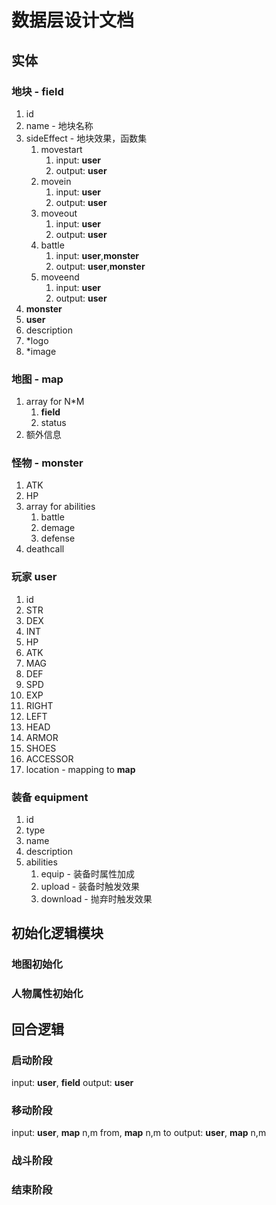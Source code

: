 # 数据层设计文档

## 实体

### 地块 - **field**

1. id
2. name - 地块名称
3. sideEffect - 地块效果，函数集
   1. movestart
      1. input: **user**
      2. output: **user**
   2. movein
      1. input: **user**
      2. output: **user**
   3. moveout
      1. input: **user**
      2. output: **user**
   4. battle
      1. input: **user**,**monster**
      2. output: **user**,**monster**
   5. moveend
      1. input: **user**
      2. output: **user**
4. **monster**
5. **user**
6. description
7. \*logo
8. \*image

### 地图 - **map**

1. array for N\*M
   1. **field**
   2. status
2. 额外信息

### 怪物 - **monster**

1. ATK
2. HP
3. array for abilities
   1. battle
   2. demage
   3. defense
4. deathcall

### 玩家 **user**

1. id
2. STR
3. DEX
4. INT
5. HP
6. ATK
7. MAG
8. DEF
9. SPD
10. EXP
11. RIGHT
12. LEFT
13. HEAD
14. ARMOR
15. SHOES
16. ACCESSOR
17. location - mapping to **map**

### 装备 **equipment**

1. id
2. type
3. name
4. description
5. abilities
   1. equip - 装备时属性加成
   2. upload - 装备时触发效果
   3. download - 抛弃时触发效果

## 初始化逻辑模块

### 地图初始化

### 人物属性初始化

## 回合逻辑

### 启动阶段

input: **user**, **field**
output: **user**

### 移动阶段

input: **user**, **map** n,m from, **map** n,m to
output: **user**, **map** n,m

### 战斗阶段

### 结束阶段
